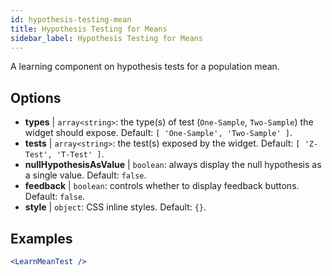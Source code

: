 ```yaml
---
id: hypothesis-testing-mean
title: Hypothesis Testing for Means
sidebar_label: Hypothesis Testing for Means
---
```


A learning component on hypothesis tests for a population mean.

## Options

* __types__ | `array<string>`: the type(s) of test (`One-Sample`, `Two-Sample`) the widget should expose. Default: `[
  'One-Sample',
  'Two-Sample'
]`.
* __tests__ | `array<string>`: the test(s) exposed by the widget. Default: `[
  'Z-Test',
  'T-Test'
]`.
* __nullHypothesisAsValue__ | `boolean`: always display the null hypothesis as a single value. Default: `false`.
* __feedback__ | `boolean`: controls whether to display feedback buttons. Default: `false`.
* __style__ | `object`: CSS inline styles. Default: `{}`.


## Examples

```jsx live
<LearnMeanTest />
```

